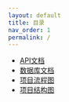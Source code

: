 ```yaml
---
layout: default
title: 目录
nav_order: 1
permalink: /
---
```


* [API文档](/api.md)
* [数据库文档](/database.md)
* [项目流程图](#)
* [项目结构图](#)
